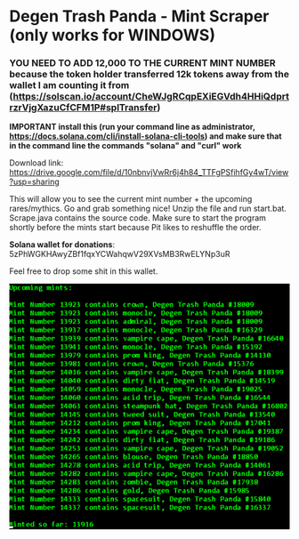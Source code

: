 # Degen Trash Panda - Mint Scraper (only works for WINDOWS)

### YOU NEED TO ADD 12,000 TO THE CURRENT MINT NUMBER because the token holder transferred 12k tokens away from the wallet I am counting it from (https://solscan.io/account/CheWJgRCqpEXiEGVdh4HHiQdprtrzrVjgXazuCfCFM1P#splTransfer)

**IMPORTANT install this (run your command line as administrator, https://docs.solana.com/cli/install-solana-cli-tools) and make sure that in the command line the commands "solana" and "curl" work**

Download link: https://drive.google.com/file/d/10nbnvjVwRr6j4h84_TTFgPSfihfGy4wT/view?usp=sharing

This will allow you to see the current mint number + the upcoming rares/mythics. Go and grab something nice! 
Unzip the file and run start.bat. Scrape.java contains the source code. Make sure to start the program shortly before the mints start because Pit likes to reshuffle the order.

__Solana wallet for donations__: 5zPhWGKHAwyZBf1fqxYCWahqwV29XVsMB3RwELYNp3uR

Feel free to drop some shit in this wallet.

![scraper](./screenshot.png)
